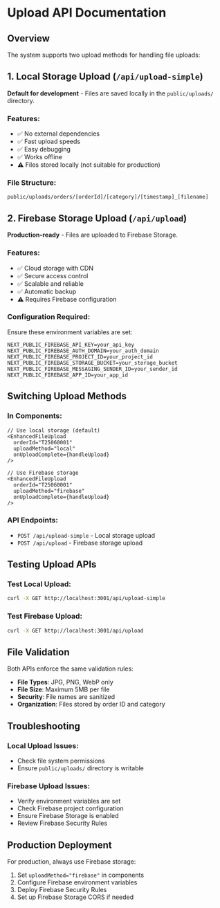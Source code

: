 # Upload API Documentation

## Overview
The system supports two upload methods for handling file uploads:

## 1. Local Storage Upload (`/api/upload-simple`)
**Default for development** - Files are saved locally in the `public/uploads/` directory.

### Features:
- ✅ No external dependencies
- ✅ Fast upload speeds
- ✅ Easy debugging
- ✅ Works offline
- ⚠️ Files stored locally (not suitable for production)

### File Structure:
```
public/uploads/orders/[orderId]/[category]/[timestamp]_[filename]
```

## 2. Firebase Storage Upload (`/api/upload`)
**Production-ready** - Files are uploaded to Firebase Storage.

### Features:
- ✅ Cloud storage with CDN
- ✅ Secure access control
- ✅ Scalable and reliable
- ✅ Automatic backup
- ⚠️ Requires Firebase configuration

### Configuration Required:
Ensure these environment variables are set:
```env
NEXT_PUBLIC_FIREBASE_API_KEY=your_api_key
NEXT_PUBLIC_FIREBASE_AUTH_DOMAIN=your_auth_domain
NEXT_PUBLIC_FIREBASE_PROJECT_ID=your_project_id
NEXT_PUBLIC_FIREBASE_STORAGE_BUCKET=your_storage_bucket
NEXT_PUBLIC_FIREBASE_MESSAGING_SENDER_ID=your_sender_id
NEXT_PUBLIC_FIREBASE_APP_ID=your_app_id
```

## Switching Upload Methods

### In Components:
```tsx
// Use local storage (default)
<EnhancedFileUpload 
  orderId="T25060001"
  uploadMethod="local"
  onUploadComplete={handleUpload}
/>

// Use Firebase storage
<EnhancedFileUpload 
  orderId="T25060001"
  uploadMethod="firebase"
  onUploadComplete={handleUpload}
/>
```

### API Endpoints:
- `POST /api/upload-simple` - Local storage upload
- `POST /api/upload` - Firebase storage upload

## Testing Upload APIs

### Test Local Upload:
```bash
curl -X GET http://localhost:3001/api/upload-simple
```

### Test Firebase Upload:
```bash
curl -X GET http://localhost:3001/api/upload
```

## File Validation
Both APIs enforce the same validation rules:
- **File Types**: JPG, PNG, WebP only
- **File Size**: Maximum 5MB per file
- **Security**: File names are sanitized
- **Organization**: Files stored by order ID and category

## Troubleshooting

### Local Upload Issues:
- Check file system permissions
- Ensure `public/uploads/` directory is writable

### Firebase Upload Issues:
- Verify environment variables are set
- Check Firebase project configuration
- Ensure Firebase Storage is enabled
- Review Firebase Security Rules

## Production Deployment
For production, always use Firebase storage:
1. Set `uploadMethod="firebase"` in components
2. Configure Firebase environment variables
3. Deploy Firebase Security Rules
4. Set up Firebase Storage CORS if needed 